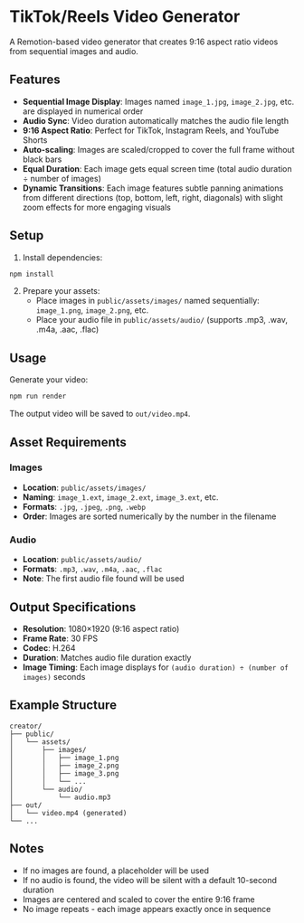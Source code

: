 # TikTok/Reels Video Generator

A Remotion-based video generator that creates 9:16 aspect ratio videos from sequential images and audio.

## Features

- **Sequential Image Display**: Images named `image_1.jpg`, `image_2.jpg`, etc. are displayed in numerical order
- **Audio Sync**: Video duration automatically matches the audio file length
- **9:16 Aspect Ratio**: Perfect for TikTok, Instagram Reels, and YouTube Shorts
- **Auto-scaling**: Images are scaled/cropped to cover the full frame without black bars
- **Equal Duration**: Each image gets equal screen time (total audio duration ÷ number of images)
- **Dynamic Transitions**: Each image features subtle panning animations from different directions (top, bottom, left, right, diagonals) with slight zoom effects for more engaging visuals

## Setup

1. Install dependencies:
```bash
npm install
```

2. Prepare your assets:
   - Place images in `public/assets/images/` named sequentially: `image_1.png`, `image_2.png`, etc.
   - Place your audio file in `public/assets/audio/` (supports .mp3, .wav, .m4a, .aac, .flac)

## Usage

Generate your video:
```bash
npm run render
```

The output video will be saved to `out/video.mp4`.

## Asset Requirements

### Images
- **Location**: `public/assets/images/`
- **Naming**: `image_1.ext`, `image_2.ext`, `image_3.ext`, etc.
- **Formats**: `.jpg`, `.jpeg`, `.png`, `.webp`
- **Order**: Images are sorted numerically by the number in the filename

### Audio
- **Location**: `public/assets/audio/`
- **Formats**: `.mp3`, `.wav`, `.m4a`, `.aac`, `.flac`
- **Note**: The first audio file found will be used

## Output Specifications

- **Resolution**: 1080×1920 (9:16 aspect ratio)
- **Frame Rate**: 30 FPS
- **Codec**: H.264
- **Duration**: Matches audio file duration exactly
- **Image Timing**: Each image displays for `(audio duration) ÷ (number of images)` seconds

## Example Structure

```
creator/
├── public/
│   └── assets/
│       ├── images/
│       │   ├── image_1.png
│       │   ├── image_2.png
│       │   ├── image_3.png
│       │   └── ...
│       └── audio/
│           └── audio.mp3
├── out/
│   └── video.mp4 (generated)
└── ...
```

## Notes

- If no images are found, a placeholder will be used
- If no audio is found, the video will be silent with a default 10-second duration
- Images are centered and scaled to cover the entire 9:16 frame
- No image repeats - each image appears exactly once in sequence